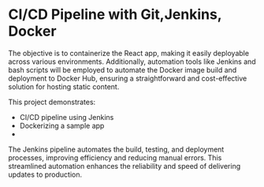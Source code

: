 # CI/CD Pipeline with Git,Jenkins, Docker

The objective is to containerize the React app, 
making it easily deployable across various environments. Additionally, 
automation tools like Jenkins and bash scripts will be employed to 
automate the Docker image build and deployment to Docker Hub, 
ensuring a straightforward and cost-effective solution for hosting static 
content. 


This project demonstrates:
- CI/CD pipeline using Jenkins
- Dockerizing a sample app
- 

The Jenkins pipeline automates the 
build, testing, and deployment processes, improving efficiency and 
reducing manual errors. This streamlined automation enhances the 
reliability and speed of delivering updates to production. 
